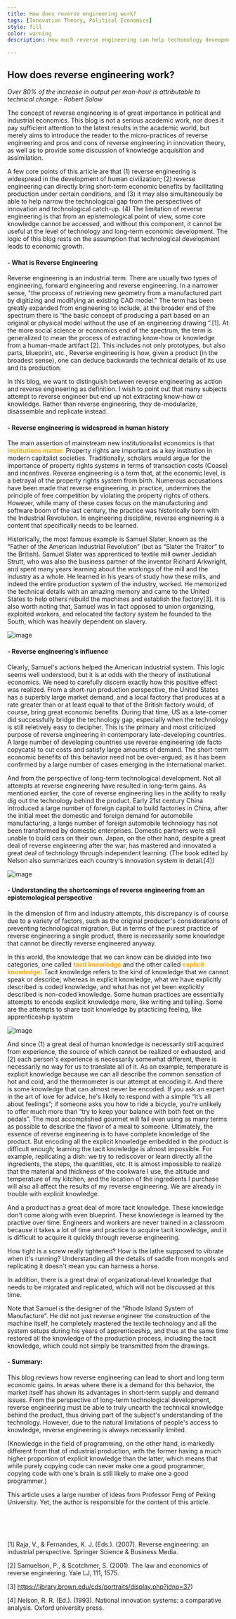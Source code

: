 ```yaml
---
title: How does reverse engineering work?
tags: [Innovation Theory, Political Economics]
style: fill
color: warning
description: How much reverse engineering can help techonology deveopment

---
```


## How does reverse engineering work?



<span style = "font-style: oblique">
    Over 80% of the increase in output per man-hour is attributable to technical change.- Robert Solow</span>

The concept of reverse engineering is of great importance in political and industrial economics. This blog is not a serious academic work, nor does it pay sufficient attention to the latest results in the academic world, but merely aims to introduce the reader to the micro-practices of reverse engineering and pros and cons of reverse engineering in innovation theory, as well as to provide some discussion of knowledge acquisition and assimilation. 

A few core points of this article are that (1) reverse engineering is widespread in the development of human civilization; (2) reverse engineering can directly bring short-term economic benefits by facilitating production under certain conditions, and (3) it may also simultaneously be able to help narrow the technological gap from the perspectives of innovation and technological catch-up. (4) The limitation of reverse engineering is that from an epistemological point of view, some core knowledge cannot be accessed, and without this component, it cannot be useful at the level of technology and long-term economic development. The logic of this blog rests on the assumption that technological development leads to economic growth.

#### - What is Reverse Engineering<br>

Reverse engineering is an industrial term. There are usually two types of engineering, forward engineering and reverse engineering. In a narrower sense, "the process of retrieving new geometry from a manufactured part by digitizing and modifying an existing CAD model." The term has been greatly expanded from engineering to include, at the broader end of the spectrum there is “the basic concept of producing a part based on an original or physical model without the use of an engineering drawing “.[1]. At the more social science or economics end of the spectrum, the term is generalized to mean the process of extracting know-how or knowledge from a human-made artifact [2]. This includes not only prototypes, but also parts, blueprint, etc., Reverse engineering is how, given a product (in the broadest sense), one can deduce backwards the technical details of its use and its production.

In this blog, we want to distinguish between reverse engineering as action and reverse engineering as definition. I wish to point out that many subjects attempt to reverse engineer but end up not extracting know-how or knowledge. Rather than reverse engineering, they de-modularize, disassemble and replicate instead.

#### - Reverse engineering is widespread in human history<br>

The main assertion of mainstream new institutionalist economics is that <span style="color: orange; font-weight: bold;">institutions matter.</span> Property rights are important as a key institution in modern capitalist societies. Traditionally, scholars would argue for the importance of property rights systems in terms of transaction costs (Coase) and incentives. Reverse engineering is a term that, at the economic level, is a betrayal of the property rights system from birth. Numerous accusations have been made that reverse engineering, in practice, undermines the principle of free competition by violating the property rights of others. However, while many of these cases focus on the manufacturing and software boom of the last century, the practice was historically born with the Industrial Revolution. In engineering discipline, reverse engineering is a content that specifically needs to be learned.

 Historically, the most famous example is Samuel Slater, known as the “Father of the American Industrial Revolution” (but as “Slater the Traitor” to the British). Samuel Slater was apprenticed to textile mill owner Jedidiah Strutt, who was also the business partner of the inventor Richard Arkwright, and spent many years learning about the workings of the mill and the industry as a whole. He learned in his years of study how these mills, and indeed the entire production system of the industry, worked. He memorized the technical details with an amazing memory and came to the United States to help others rebuild the machines and establish the factory[3]. It is also worth noting that, Samuel was in fact opposed to union organizing, exploited workers, and relocated the factory system he founded to the South, which was heavily dependent on slavery. 

![image](/assets/blog2-slater.jpeg)

#### - Reverse engineering’s influence  

Clearly, Samuel's actions helped the American industrial system. This logic seems well understood, but it is at odds with the theory of institutional economics. We need to carefully discern exactly how this positive effect was realized. From a short-run production perspective, the United States has a superbly large market demand, and a local factory that produces at a rate greater than or at least equal to that of the British factory would, of course, bring great economic benefits. During that time, US as a late-comer did successfully bridge the technology gap, especially when the technology is still reletively easy to decipher. 
This is the primary and most criticized purpose of reverse engineering in contemporary late-developing countries. A large number of developing countries use reverse engineering (de facto copycats) to cut costs and satisfy large amounts of demand. The short-term economic benefits of this behavior need not be over-argued, as it has been confirmed by a large number of cases emerging in the international market.

And from the perspective of long-term technological development. Not all attempts at reverse engineering have resulted in long-term gains. As mentioned earlier, the core of reverse engineering lies in the ability to really dig out the technology behind the product. Early 21st century China introduced a large number of foreign capital to build factories in China, after the initial meet the domestic and foreign demand for automobile manufacturing, a large number of foreign automobile technology has not been transformed by domestic enterprises. Domestic partners were still unable to build cars on their own. Japan, on the other hand, despite a great deal of reverse engineering after the war, has mastered and innovated a great deal of technology through independent learning. (The book edited by Nelson also summarizes each country's innovation system in detail.[4])
 
![image](/assets/blog2-jp.jpg)

#### - Understanding the shortcomings of reverse engineering from an epistemological perspective  

In the dimension of firm and industry attempts, this discrepancy is of course due to a variety of factors, such as the original producer's considerations of preventing technological migration. But in terms of the purest practice of reverse engineering a single product, there is necessarily some knowledge that cannot be directly reverse engineered anyway.

In this world, the knowledge that we can know can be divided into two categories, one called <span style="color: orange; font-weight: bold;">tacit knowledge</span> and the other called <span style="color: orange; font-weight: bold;">explicit knowledge</span>. Tacit knowledge refers to the kind of knowledge that we cannot speak or describe; whereas in explicit knowledge, what we have explicitly described is coded knowledge, and what has not yet been explicitly described is non-coded knowledge. Some human practices are essentially attempts to encode explicit knowledge more, like writing and telling. Some are the attempts to share tacit knowledge by ptacticing feeling, like apprenticeship system

![Image](/assets/bolg2-force.jpg)

And since (1) a great deal of human knowledge is necessarily still acquired from experience, the source of which cannot be realized or exhausted, and (2) each person's experience is necessarily somewhat different, there is necessarily no way for us to translate all of it. As an example, temperature is explicit knowledge because we can all describe the common sensation of hot and cold, and the thermometer is our attempt at encoding it. And there is some knowledge that can almost never be encoded. If you ask an expert in the art of love for advice, he's likely to respond with a simple “it’s all about feelings”; if someone asks you how to ride a bicycle, you're unlikely to offer much more than “try to keep your balance with both feet on the pedals”. The most accomplished gourmet will fail even using as many terms as possible to describe the flavor of a meal to someone.
Ultimately, the essence of reverse engineering is to have complete knowledge of the product. But encoding all the explicit knowledge embedded in the product is difficult enough; learning the tacit knowledge is almost impossible. For example, replicating a dish: we try to rediscover or learn directly all the ingredients, the steps, the quantities, etc. It is almost impossible to realize that the material and thickness of the cookware I use, the altitude and temperature of my kitchen, and the location of the ingredients I purchase will also all affect the results of my reverse engineering. We are already in trouble with explicit knowledge.

And a product has a great deal of more tacit knowledge. These knowledge don't come along with even blueprint. These knowledege is learned by the practive over time. Engineers and workers are never trained in a classroom because it takes a lot of time and practice to acquire tacit knowledge, and it is difficult to acquire it quickly through reverse engineering.

How tight is a screw really tightened? How is the lathe supposed to vibrate when it's running? Understanding all the details of saddle from mongols and replicating it doesn't mean you can harness a horse.
 
In addition, there is a great deal of organizational-level knowledge that needs to be migrated and replicated, which will not be discussed at this time.

Note that Samuel is the designer of the “Rhode Island System of Manufacture”. He did not just reverse engineer the construction of the machine itself, he completely mastered the textile technology and all the system setups during his years of apprenticeship, and thus at the same time restored all the knowledge of the production process, including the tacit knowledge, which could not simply be transmitted from the drawings.


#### - Summary:
This blog reviews how reverse engineering can lead to short and long term economic gains. In areas where there is a demand for this behavior, the market itself has shown its advantages in short-term supply and demand issues. From the perspective of long-term technological development, reverse engineering must be able to truly unearth the technical knowledge behind the product, thus driving part of the subject's understanding of the technology. However, due to the natural limitations of people's access to knowledge, reverse engineering is always necessarily limited.

(Knowledge in the field of programming, on the other hand, is markedly different from that of industrial production, with the former having a much higher proportion of explicit knowledge than the latter, which means that while purely copying code can never make one a good programmer, copying code with one's brain is still likely to make one a good programmer.)

This article uses a large number of ideas from Professor Feng of Peking University. Yet, the author is responsible for the content of this article. 

<br>
<br>
<br>

[1] Raja, V., & Fernandes, K. J. (Eds.). (2007). Reverse engineering: an industrial perspective. Springer Science & Business Media.

[2] Samuelson, P., & Scotchmer, S. (2001). The law and economics of reverse engineering. Yale LJ, 111, 1575.

[3] https://library.brown.edu/cds/portraits/display.php?idno=37)

[4] Nelson, R. R. (Ed.). (1993). National innovation systems: a comparative analysis. Oxford university press.
